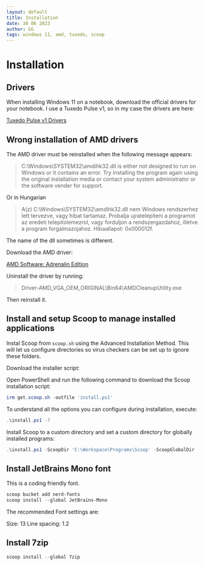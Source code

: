 ```yaml
---
layout: default
title: Installation
date: 30 06 2023
author: GG
tags: windows 11, amd, tuxedo, scoop
---
```


Installation
===

Drivers
---

When installing Windows 11 on a notebook, download the official
drivers for your notebook. I use a Tuxedo Pulse v1, so in my case the
drivers are here:

[Tuxedo Pulse v1 Drivers](https://mytuxedo.de/index.php/s/ZeB8FTf8CrpEtJr?path=%2FPulse_Series)

<!--
Set up dark moden
===

- Personalization / Themes
- Windows (dark)

-->

Wrong installation of AMD drivers
---

The AMD driver must be reinstalled when the following message appears:

> C:\Windows\SYSTEM32\amdihk32.dll is either not designed to run on
> Windows or it contains an error. Try installing the program again
> using the original installation media or contact your system
> administrator or the software vender for support.

Or in Hungarian

> A(z) C:\Windows\SYSTEM32\amdihk32.dll nem Windows rendszerhez lett
> tervezve, vagy hibat tartamaz. Probalja ujratelepiteni a programot
> az eredeti telepitolemezrol, vagy forduljon a rendszergazdahoz,
> illetve a program forgalmazojahoz. Hibaallapot: 0x000012f.

The name of the dll sometimes is different.

Download the AMD driver:

[AMD Software: Adrenalin Edition](https://www.amd.com/en/support/apu/amd-ryzen-processors/amd-ryzen-7-mobile-processors-radeon-graphics/amd-ryzen-7-4800h)

Uninstall the driver by running:

> Driver-AMD_VGA_OEM_ORIGINAL\Bin64\AMDCleanupUtility.exe

Then reinstall it.


Install and setup Scoop to manage installed applications
---

Instal Scoop from ``scoop.sh`` using the Advanced Installation Method.
This will let us configure directories so virus checkers can be set up
to ignore these folders.

Download the installer script:

Open PowerShell and run the following command to download the Scoop
installation script:

``` powershell
irm get.scoop.sh -outfile 'install.ps1'
```

To understand all the options you can configure during installation, execute:

``` powershell
.\install.ps1 -?
```

Install Scoop to a custom directory and set a custom directory for
globally installed programs:

``` powershell
.\install.ps1 -ScoopDir 'C:\Workspace\Programs\Scoop' -ScoopGlobalDir 'C:\Workspace\Programs\GlobalScoopApps'
```

Install JetBrains Mono font
---

This is a coding friendly font.

``` powershell
scoop bucket add nerd-fonts
scoop install --global JetBrains-Mono
```

The recommended Font settings are:

Size: 13
Line spacing: 1.2

Install 7zip
---

``` powershell
scoop install --global 7zip
```
